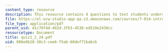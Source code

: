 ```yaml
---
content_type: resource
description: This resource contains 4 questions to test students understanding.
file: https://ol-ocw-studio-app-qa.s3.amazonaws.com/courses/7-014-introductory-biology-spring-2005/086e6b1030c3cee6f5ab60def71ba6cb_quiz1_2_24.pdf
file_type: application/pdf
parent_uid: d1c70f4d-402d-3fb3-4538-ed519e2430cc
resourcetype: Document
title: quiz1_2_24.pdf
uid: 086e6b10-30c3-cee6-f5ab-60def71ba6cb
---
```

